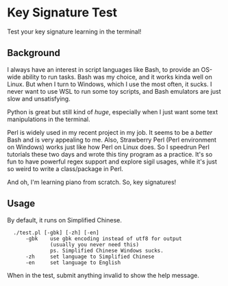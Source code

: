 # Key Signature Test

Test your key signature learning in the terminal!

## Background

I always have an interest in script languages like Bash, to provide an
OS-wide ability to run tasks. Bash was my choice, and it works kinda well
on Linux. But when I turn to Windows, which I use the most often, it sucks.
I never want to use WSL to run some toy scripts, and Bash emulators are
just slow and unsatisfying.

Python is great but still kind of *huge*, especially when I just want some
text manipulations in the terminal.

Perl is widely used in my recent project in my job. It seems to be a *better*
Bash and is very appealing to me. Also, Strawberry Perl (Perl environment
on Windows) works just like how Perl on Linux does. So I speedrun Perl
tutorials these two days and wrote this tiny program as a practice. It's
so fun to have powerful regex support and explore sigil usages, while it's
just so weird to write a class/package in Perl.

And oh, I'm learning piano from scratch. So, key signatures!

## Usage

By default, it runs on Simplified Chinese.

```
  ./test.pl [-gbk] [-zh] [-en]
      -gbk    use gbk encoding instead of utf8 for output
              (usually you never need this)
              ps. Simplified Chinese Windows sucks.
      -zh     set language to Simplified Chinese
      -en     set language to English
```

When in the test, submit anything invalid to show the help message.

